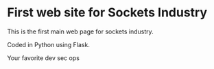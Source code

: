 # First web site for Sockets Industry
This is the first main web page for sockets industry.

Coded in Python using Flask.

Your favorite dev sec ops
